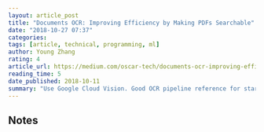 ```yaml
---
layout: article_post
title: "Documents OCR: Improving Efficiency by Making PDFs Searchable"
date: "2018-10-27 07:37"
categories:
tags: [article, technical, programming, ml]
author: Young Zhang
rating: 4
article_url: https://medium.com/oscar-tech/documents-ocr-improving-efficiency-by-making-pdfs-searchable-b56a261f07d
reading_time: 5
date_published: 2018-10-11
summary: "Use Google Cloud Vision. Good OCR pipeline reference for startup."
---
```


## Notes
